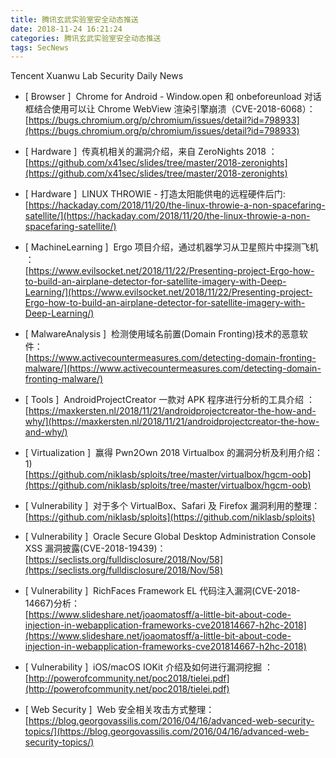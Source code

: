 ```yaml
---
title: 腾讯玄武实验室安全动态推送
date: 2018-11-24 16:21:24
categories: 腾讯玄武实验室安全动态推送
tags: SecNews
---
```


Tencent Xuanwu Lab Security Daily News  
* [ Browser ]  Chrome for Android - Window.open 和 onbeforeunload 对话框结合使用可以让 Chrome WebView 渲染引擎崩溃（CVE-2018-6068）：   
[https://bugs.chromium.org/p/chromium/issues/detail?id=798933](https://bugs.chromium.org/p/chromium/issues/detail?id=798933)  

* [ Hardware ]  传真机相关的漏洞介绍，来自 ZeroNights 2018 ：  
[https://github.com/x41sec/slides/tree/master/2018-zeronights](https://github.com/x41sec/slides/tree/master/2018-zeronights)  

* [ Hardware ]  LINUX THROWIE - 打造太阳能供电的远程硬件后门:   
[https://hackaday.com/2018/11/20/the-linux-throwie-a-non-spacefaring-satellite/](https://hackaday.com/2018/11/20/the-linux-throwie-a-non-spacefaring-satellite/)  

* [ MachineLearning ]  Ergo 项目介绍，通过机器学习从卫星照片中探测飞机 ：   
[https://www.evilsocket.net/2018/11/22/Presenting-project-Ergo-how-to-build-an-airplane-detector-for-satellite-imagery-with-Deep-Learning/](https://www.evilsocket.net/2018/11/22/Presenting-project-Ergo-how-to-build-an-airplane-detector-for-satellite-imagery-with-Deep-Learning/)  

* [ MalwareAnalysis ]  检测使用域名前置(Domain Fronting)技术的恶意软件：   
[https://www.activecountermeasures.com/detecting-domain-fronting-malware/](https://www.activecountermeasures.com/detecting-domain-fronting-malware/)  

* [ Tools ]  AndroidProjectCreator 一款对 APK 程序进行分析的工具介绍 ：   
[https://maxkersten.nl/2018/11/21/androidprojectcreator-the-how-and-why/](https://maxkersten.nl/2018/11/21/androidprojectcreator-the-how-and-why/)  

* [ Virtualization ]  赢得 Pwn2Own 2018 Virtualbox 的漏洞分析及利用介绍： 1)   
[https://github.com/niklasb/sploits/tree/master/virtualbox/hgcm-oob](https://github.com/niklasb/sploits/tree/master/virtualbox/hgcm-oob)  

* [ Vulnerability ]  对于多个 VirtualBox、Safari 及 Firefox 漏洞利用的整理：   
[https://github.com/niklasb/sploits](https://github.com/niklasb/sploits)  

* [ Vulnerability ]  Oracle Secure Global Desktop Administration Console XSS 漏洞披露(CVE-2018-19439)：   
[https://seclists.org/fulldisclosure/2018/Nov/58](https://seclists.org/fulldisclosure/2018/Nov/58)  

* [ Vulnerability ]  RichFaces Framework EL 代码注入漏洞(CVE-2018-14667)分析：   
[https://www.slideshare.net/joaomatosff/a-little-bit-about-code-injection-in-webapplication-frameworks-cve201814667-h2hc-2018](https://www.slideshare.net/joaomatosff/a-little-bit-about-code-injection-in-webapplication-frameworks-cve201814667-h2hc-2018)  

* [ Vulnerability ]  iOS/macOS IOKit 介绍及如何进行漏洞挖掘 ：   
[http://powerofcommunity.net/poc2018/tielei.pdf](http://powerofcommunity.net/poc2018/tielei.pdf)  

* [ Web Security ]  Web 安全相关攻击方式整理：   
[https://blog.georgovassilis.com/2016/04/16/advanced-web-security-topics/](https://blog.georgovassilis.com/2016/04/16/advanced-web-security-topics/)  

